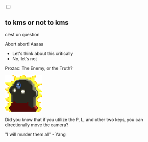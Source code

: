 <link rel="stylesheet" href="../silver/silver.css">
<link rel="stylesheet" href="../silver/selective/h1.subtitle.css">
<link rel="stylesheet" href="../silver/selective/silverine.css">

<input type="checkbox" class="silver-theme-toggle" />

<section class="center">

# to kms or not to kms

c’est un question

</section><section>

Abort abort! Aaaaa

 - Let's think about this critically 
 - No, let's not
  
Prozac: The Enemy, or the Truth?

</section><section class="center">

![alt text](2025-05-22-silverine.1.md-assets/1747854043459.image.png#large)

</section><section class="bottom right">

Did you know that if you utilize the P, L, and other two keys, you can directionally move the camera?

<span class="tangerine align-center">

"I will murder them all" - Yang

</span>

</section>
